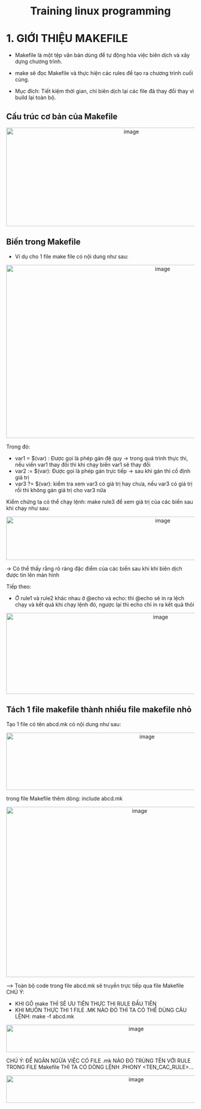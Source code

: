 <h1 align="center">Training linux programming</h1>

# 1. GIỚI THIỆU MAKEFILE

- Makefile là một tệp văn bản dùng để tự động hóa việc biên dịch và xây dựng chương trình.

- make sẽ đọc Makefile và thực hiện các rules để tạo ra chương trình cuối cùng.

- Mục đích: Tiết kiệm thời gian, chỉ biên dịch lại các file đã thay đổi thay vì build lại toàn bộ.

## Cấu trúc cơ bản của Makefile

<p align="center">
  <img width="653" height="263" alt="image" src="https://github.com/user-attachments/assets/6aea3c42-034a-4fcf-bb8b-879f9886dcad" />
</p>

## Biến trong Makefile
- Ví dụ cho 1 file make file có nội dung như sau:

<p align="center">
  <img width="820" height="462" alt="image" src="https://github.com/user-attachments/assets/852c9ae6-c5b4-4a91-beda-991f36a9241d" />
</p>

Trong đó:
- var1 = $(var) : Được gọi là phép gán đệ quy -> trong quá trình thực thi, nếu viến var1 thay đôi thì khi chạy biến var1 sẽ thay đổi
- var2 := $(var): Được gọi là phép gán trực tiếp -> sau khi gán thì cố định giá trị
- var3 ?= $(var): kiểm tra xem var3 có giá trị hay chưa, nếu var3 có giá trị rồi thì không gán giá trị cho var3 nữa

Kiểm chứng ta có thể chạy lệnh: make rule3 để xem giá trị của các biến sau khi chạy như sau:
<p align="center">
  <img width="821" height="116" alt="image" src="https://github.com/user-attachments/assets/610ef654-3731-471e-a4e8-20139538cb24" />
</p>

-> Có thể thấy rằng rõ ràng đặc điểm của các biến sau khi khi biên dịch được tin lên màn hình

Tiếp theo:
- Ở rule1 và rule2 khác nhau ở @echo và echo: thì @echo sẽ in ra lệch chạy và kết quả khi chạy lệnh đó, ngược lại thì echo chỉ in ra kết quả thôi
<p align="center">
  <img width="809" height="216" alt="image" src="https://github.com/user-attachments/assets/2a058095-4cfd-4628-b136-6991a60c8138" />
</p>

## Tách 1 file makefile thành nhiều file makefile nhỏ
 Tạo 1 file có tên abcd.mk có nội dung như sau:
 <p align="center">
  <img width="737" height="153" alt="image" src="https://github.com/user-attachments/assets/1d77b952-a1b3-4b3e-a4e0-a2279dc158db" />

</p>
trong file Makefile thêm dòng: include abcd.mk
<p align="center">
  <img width="697" height="454" alt="image" src="https://github.com/user-attachments/assets/4ff3f24a-6d9c-47f7-9514-acd7cbbc2aae" />
</p>

--> Toàn bộ code trong file abcd.mk sẽ truyền trực tiếp qua file Makefile
CHÚ Ý: 
- KHI GÕ make THÌ SẼ ƯU TIÊN THỰC THI RULE ĐẦU TIÊN
- KHI MUỐN THỰC THI 1 FILE .MK NÀO ĐÓ THÌ TA CÓ THỂ DÙNG CÂU LỆNH: make -f abcd.mk

<p align="center">
  <img width="679" height="73" alt="image" src="https://github.com/user-attachments/assets/5ef16a5f-fbf8-4c18-bced-9d0106661585" />
</p>

CHÚ Ý: ĐỂ NGĂN NGỪA VIỆC CÓ FILE .mk NÀO ĐÓ TRÙNG TÊN VỚI RULE TRONG FILE Makefile THÌ TA CÓ DÒNG LỆNH .PHONY <TEN_CAC_RULE>...
<p align="center">
  <img width="679" height="73" alt="image" src="https://github.com/user-attachments/assets/0d6e84bf-a981-4a89-97da-4d9ddca3ed57" />
</p>
